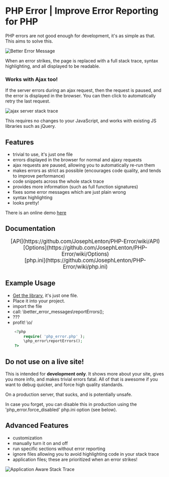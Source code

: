 PHP Error | Improve Error Reporting for PHP
===========================================

PHP errors are not good enough for development, it's as simple as that. This aims to solve this.

![Better Error Message](http://i.imgur.com/1G77I.png)

When an error strikes, the page is replaced with a full stack trace, syntax highlighting, and all displayed to be readable.

### Works with Ajax too!

If the server errors during an ajax request, then the request is paused, and the error is displayed in the browser. You can then click to automatically retry the last request.

![ajax server stack trace](http://i.imgur.com/WRgug.png)

This requires no changes to your JavaScript, and works with existing JS libraries such as jQuery.

Features
--------
 * trivial to use, it's just one file
 * errors displayed in the browser for normal and ajaxy requests
 * ajax requests are paused, allowing you to automatically re-run them
 * makes errors as strict as possible (encourages code quality, and tends to improve performance)
 * code snippets across the whole stack trace
 * provides more information (such as full function signatures)
 * fixes some error messages which are just plain wrong
 * syntax highlighting
 * looks pretty!

There is an online demo [here](http://phperror.net)

Documentation
-------------

<center>
    <big>[API](https://github.com/JosephLenton/PHP-Error/wiki/API)</big><br>
    <big>[Options](https://github.com/JosephLenton/PHP-Error/wiki/Options)</big><br>
    <big>[php.ini](https://github.com/JosephLenton/PHP-Error/wiki/php.ini)</big><br>
</center>

Example Usage
-------------

 * [Get the library](http://phperror.net/download/php_error.php), it's just one file.
 * Place it into your project.
 * import the file
 * call: \better_error_messages\reportErrors();
 * ???
 * profit! \o/

```php
    <?php
        require( 'php_error.php' );
        \php_error\reportErrors();
    ?>
```

Do not use on a live site!
--------------------------

This is intended for __development only__. It shows more about your site, gives you more info, and makes trivial errors fatal.
All of that is awesome if you want to debug quicker, and force high quality standards.

On a production server, that sucks, and is potentially unsafe.

In case you forget, you can disable this in production using the 'php_error.force_disabled' php.ini option (see below).

Advanced Features
-----------------

 * customization
 * manually turn it on and off
 * run specific sections without error reporting
 * ignore files allowing you to avoid highlighting code in your stack trace
 * application files; these are prioritized when an error strikes!
 
![Application Aware Stack Trace](http://i.imgur.com/qdwnb.png)



